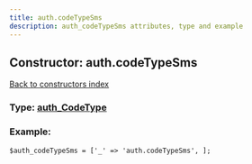 ```yaml
---
title: auth.codeTypeSms
description: auth_codeTypeSms attributes, type and example
---
```

## Constructor: auth.codeTypeSms  
[Back to constructors index](index.md)






### Type: [auth\_CodeType](../types/auth_CodeType.md)


### Example:

```
$auth_codeTypeSms = ['_' => 'auth.codeTypeSms', ];
```  

